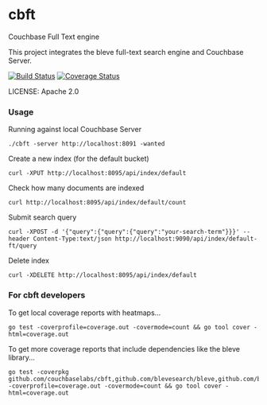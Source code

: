 cbft
====

Couchbase Full Text engine

This project integrates the bleve full-text search engine and Couchbase Server.

[![Build Status](https://drone.io/github.com/couchbaselabs/cbft/status.png)](https://drone.io/github.com/couchbaselabs/cbft/latest) [![Coverage Status](https://img.shields.io/coveralls/couchbaselabs/cbft.svg)](https://coveralls.io/r/couchbaselabs/cbft?branch=master)

LICENSE: Apache 2.0

### Usage

Running against local Couchbase Server

```./cbft -server http://localhost:8091 -wanted```

Create a new index (for the default bucket)

```curl -XPUT http://localhost:8095/api/index/default```

Check how many documents are indexed

```curl http://localhost:8095/api/index/default/count```

Submit search query

```curl -XPOST -d '{"query":{"query":{"query":"your-search-term"}}}' --header Content-Type:text/json http://localhost:9090/api/index/default-ft/query```

Delete index

```curl -XDELETE http://localhost:8095/api/index/default```

### For cbft developers

To get local coverage reports with heatmaps...

    go test -coverprofile=coverage.out -covermode=count && go tool cover -html=coverage.out

To get more coverage reports that include dependencies like the bleve library...

    go test -coverpkg github.com/couchbaselabs/cbft,github.com/blevesearch/bleve,github.com/blevesearch/bleve/index -coverprofile=coverage.out -covermode=count && go tool cover -html=coverage.out

